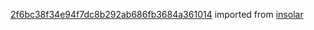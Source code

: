 [2f6bc38f34e94f7dc8b292ab686fb3684a361014](https://github.com/insolar/insolar/commit/2f6bc38f34e94f7dc8b292ab686fb3684a361014) imported from [insolar](https://github.com/insolar/insolar)
